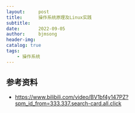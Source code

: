 ```yaml
---
layout:     post
title:      操作系统原理及Linux实践
subtitle:   
date:       2022-09-05
author:     bjmsong
header-img: 
catalog: true
tags:
    - 操作系统
---
```


## 参考资料
- https://www.bilibili.com/video/BV1bf4y147PZ?spm_id_from=333.337.search-card.all.click